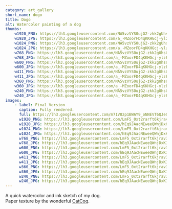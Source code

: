 ```yaml
---
category: art_gallery
short_name: dogo
title: Dogo
alt: Watercolor painting of a dog
thumbs:
    w1920_PNG: https://lh3.googleusercontent.com/NA5vzVYS0ujG2-zkk2gUhsUuUt1jo7t0bUiOZPaSplJ5A5AbyB_pO2lT240K3jds3zPXUXe1HR2MJkHSP1H0jwYeJMylzYgiYTzNd1XpOlZOMhabJxqUSunzC0DYCX59LvFluX8udw=w355
    w1920_JPG: https://lh3.googleusercontent.com/a_-MZoorFD4qKKHGcj-ylzE_qQ6AozeKE3W2UOxyCCBwbZ2TZt-IW1f2EUoWoyvJDWz92WRztdfTM9F3kZiZFV6-L5wcz420ll3oxmplgJON-sQRR9ZfSTVs1dTsTGX0HgAG-9G2zA=w355
    w1024_PNG: https://lh3.googleusercontent.com/NA5vzVYS0ujG2-zkk2gUhsUuUt1jo7t0bUiOZPaSplJ5A5AbyB_pO2lT240K3jds3zPXUXe1HR2MJkHSP1H0jwYeJMylzYgiYTzNd1XpOlZOMhabJxqUSunzC0DYCX59LvFluX8udw=w284
    w1024_JPG: https://lh3.googleusercontent.com/a_-MZoorFD4qKKHGcj-ylzE_qQ6AozeKE3W2UOxyCCBwbZ2TZt-IW1f2EUoWoyvJDWz92WRztdfTM9F3kZiZFV6-L5wcz420ll3oxmplgJON-sQRR9ZfSTVs1dTsTGX0HgAG-9G2zA=w284
    w768_PNG: https://lh3.googleusercontent.com/NA5vzVYS0ujG2-zkk2gUhsUuUt1jo7t0bUiOZPaSplJ5A5AbyB_pO2lT240K3jds3zPXUXe1HR2MJkHSP1H0jwYeJMylzYgiYTzNd1XpOlZOMhabJxqUSunzC0DYCX59LvFluX8udw=w213
    w768_JPG: https://lh3.googleusercontent.com/a_-MZoorFD4qKKHGcj-ylzE_qQ6AozeKE3W2UOxyCCBwbZ2TZt-IW1f2EUoWoyvJDWz92WRztdfTM9F3kZiZFV6-L5wcz420ll3oxmplgJON-sQRR9ZfSTVs1dTsTGX0HgAG-9G2zA=w213
    w600_PNG: https://lh3.googleusercontent.com/NA5vzVYS0ujG2-zkk2gUhsUuUt1jo7t0bUiOZPaSplJ5A5AbyB_pO2lT240K3jds3zPXUXe1HR2MJkHSP1H0jwYeJMylzYgiYTzNd1XpOlZOMhabJxqUSunzC0DYCX59LvFluX8udw=w166
    w600_JPG: https://lh3.googleusercontent.com/a_-MZoorFD4qKKHGcj-ylzE_qQ6AozeKE3W2UOxyCCBwbZ2TZt-IW1f2EUoWoyvJDWz92WRztdfTM9F3kZiZFV6-L5wcz420ll3oxmplgJON-sQRR9ZfSTVs1dTsTGX0HgAG-9G2zA=w166
    w411_PNG: https://lh3.googleusercontent.com/NA5vzVYS0ujG2-zkk2gUhsUuUt1jo7t0bUiOZPaSplJ5A5AbyB_pO2lT240K3jds3zPXUXe1HR2MJkHSP1H0jwYeJMylzYgiYTzNd1XpOlZOMhabJxqUSunzC0DYCX59LvFluX8udw=w114
    w411_JPG: https://lh3.googleusercontent.com/a_-MZoorFD4qKKHGcj-ylzE_qQ6AozeKE3W2UOxyCCBwbZ2TZt-IW1f2EUoWoyvJDWz92WRztdfTM9F3kZiZFV6-L5wcz420ll3oxmplgJON-sQRR9ZfSTVs1dTsTGX0HgAG-9G2zA=w114
    w360_PNG: https://lh3.googleusercontent.com/NA5vzVYS0ujG2-zkk2gUhsUuUt1jo7t0bUiOZPaSplJ5A5AbyB_pO2lT240K3jds3zPXUXe1HR2MJkHSP1H0jwYeJMylzYgiYTzNd1XpOlZOMhabJxqUSunzC0DYCX59LvFluX8udw=w100
    w360_JPG: https://lh3.googleusercontent.com/a_-MZoorFD4qKKHGcj-ylzE_qQ6AozeKE3W2UOxyCCBwbZ2TZt-IW1f2EUoWoyvJDWz92WRztdfTM9F3kZiZFV6-L5wcz420ll3oxmplgJON-sQRR9ZfSTVs1dTsTGX0HgAG-9G2zA=w100
    w240_PNG: https://lh3.googleusercontent.com/NA5vzVYS0ujG2-zkk2gUhsUuUt1jo7t0bUiOZPaSplJ5A5AbyB_pO2lT240K3jds3zPXUXe1HR2MJkHSP1H0jwYeJMylzYgiYTzNd1XpOlZOMhabJxqUSunzC0DYCX59LvFluX8udw=w66
    w240_JPG: https://lh3.googleusercontent.com/a_-MZoorFD4qKKHGcj-ylzE_qQ6AozeKE3W2UOxyCCBwbZ2TZt-IW1f2EUoWoyvJDWz92WRztdfTM9F3kZiZFV6-L5wcz420ll3oxmplgJON-sQRR9ZfSTVs1dTsTGX0HgAG-9G2zA=w66
images:
    - label: Final Version
      caption: Fully rendered.
      full: https://lh3.googleusercontent.com/m71V8zp1BWAY9_oNNEVT6QJeODIVevBnr8u7YQHjm-9ihqcmWY5fDMNEwqh_jhHIqPPuRh0docdpgaoel2_svafWhe7iEtY3edfgWn5mJqxPv4YZzrVAtaRalpORc916d6eK8kF_tw=w1080-h1080
      w1920_PNG: https://lh3.googleusercontent.com/LmF5_0xt2rarft6kjrav3nHj2ygszY4Sa566Wq_F_d-nKbsSVY8w6qDH_Vr5LMhlpl3T1wpcG5oTFrmF433t9Ypc2ouv4-1kAHj1gsR1ZlwMwRhj_XuDtYFP-ewHXTT-1e2H217MRg=w850
      w1920_JPG: https://lh3.googleusercontent.com/hEq9JAacNEweeQWnjDxK1yYP1CCfMrXUsJIWt9nKTLGynWQsEDwwnXsMsddgSLE4Q4DvDcz5IzgOr9Ob4jxj4UAU5kSIMvtP3E6o4A8ZHIgV_0W2Klugxx0CXPquwC6wI4NXT-q4_w=w850
      w1024_PNG: https://lh3.googleusercontent.com/LmF5_0xt2rarft6kjrav3nHj2ygszY4Sa566Wq_F_d-nKbsSVY8w6qDH_Vr5LMhlpl3T1wpcG5oTFrmF433t9Ypc2ouv4-1kAHj1gsR1ZlwMwRhj_XuDtYFP-ewHXTT-1e2H217MRg=w711
      w1024_JPG: https://lh3.googleusercontent.com/hEq9JAacNEweeQWnjDxK1yYP1CCfMrXUsJIWt9nKTLGynWQsEDwwnXsMsddgSLE4Q4DvDcz5IzgOr9Ob4jxj4UAU5kSIMvtP3E6o4A8ZHIgV_0W2Klugxx0CXPquwC6wI4NXT-q4_w=w711
      w768_PNG: https://lh3.googleusercontent.com/LmF5_0xt2rarft6kjrav3nHj2ygszY4Sa566Wq_F_d-nKbsSVY8w6qDH_Vr5LMhlpl3T1wpcG5oTFrmF433t9Ypc2ouv4-1kAHj1gsR1ZlwMwRhj_XuDtYFP-ewHXTT-1e2H217MRg=w533
      w768_JPG: https://lh3.googleusercontent.com/hEq9JAacNEweeQWnjDxK1yYP1CCfMrXUsJIWt9nKTLGynWQsEDwwnXsMsddgSLE4Q4DvDcz5IzgOr9Ob4jxj4UAU5kSIMvtP3E6o4A8ZHIgV_0W2Klugxx0CXPquwC6wI4NXT-q4_w=w533
      w600_PNG: https://lh3.googleusercontent.com/LmF5_0xt2rarft6kjrav3nHj2ygszY4Sa566Wq_F_d-nKbsSVY8w6qDH_Vr5LMhlpl3T1wpcG5oTFrmF433t9Ypc2ouv4-1kAHj1gsR1ZlwMwRhj_XuDtYFP-ewHXTT-1e2H217MRg=w416
      w600_JPG: https://lh3.googleusercontent.com/hEq9JAacNEweeQWnjDxK1yYP1CCfMrXUsJIWt9nKTLGynWQsEDwwnXsMsddgSLE4Q4DvDcz5IzgOr9Ob4jxj4UAU5kSIMvtP3E6o4A8ZHIgV_0W2Klugxx0CXPquwC6wI4NXT-q4_w=w416
      w411_PNG: https://lh3.googleusercontent.com/LmF5_0xt2rarft6kjrav3nHj2ygszY4Sa566Wq_F_d-nKbsSVY8w6qDH_Vr5LMhlpl3T1wpcG5oTFrmF433t9Ypc2ouv4-1kAHj1gsR1ZlwMwRhj_XuDtYFP-ewHXTT-1e2H217MRg=w285
      w411_JPG: https://lh3.googleusercontent.com/hEq9JAacNEweeQWnjDxK1yYP1CCfMrXUsJIWt9nKTLGynWQsEDwwnXsMsddgSLE4Q4DvDcz5IzgOr9Ob4jxj4UAU5kSIMvtP3E6o4A8ZHIgV_0W2Klugxx0CXPquwC6wI4NXT-q4_w=w285
      w360_PNG: https://lh3.googleusercontent.com/LmF5_0xt2rarft6kjrav3nHj2ygszY4Sa566Wq_F_d-nKbsSVY8w6qDH_Vr5LMhlpl3T1wpcG5oTFrmF433t9Ypc2ouv4-1kAHj1gsR1ZlwMwRhj_XuDtYFP-ewHXTT-1e2H217MRg=w250
      w360_JPG: https://lh3.googleusercontent.com/hEq9JAacNEweeQWnjDxK1yYP1CCfMrXUsJIWt9nKTLGynWQsEDwwnXsMsddgSLE4Q4DvDcz5IzgOr9Ob4jxj4UAU5kSIMvtP3E6o4A8ZHIgV_0W2Klugxx0CXPquwC6wI4NXT-q4_w=w250
      w240_PNG: https://lh3.googleusercontent.com/LmF5_0xt2rarft6kjrav3nHj2ygszY4Sa566Wq_F_d-nKbsSVY8w6qDH_Vr5LMhlpl3T1wpcG5oTFrmF433t9Ypc2ouv4-1kAHj1gsR1ZlwMwRhj_XuDtYFP-ewHXTT-1e2H217MRg=w166
      w240_JPG: https://lh3.googleusercontent.com/hEq9JAacNEweeQWnjDxK1yYP1CCfMrXUsJIWt9nKTLGynWQsEDwwnXsMsddgSLE4Q4DvDcz5IzgOr9Ob4jxj4UAU5kSIMvtP3E6o4A8ZHIgV_0W2Klugxx0CXPquwC6wI4NXT-q4_w=w166
---
```


A quick watercolor and ink sketch of my dog.  
Paper texture by the wonderful [CatCoq](https://www.instagram.com/catcoq/).
